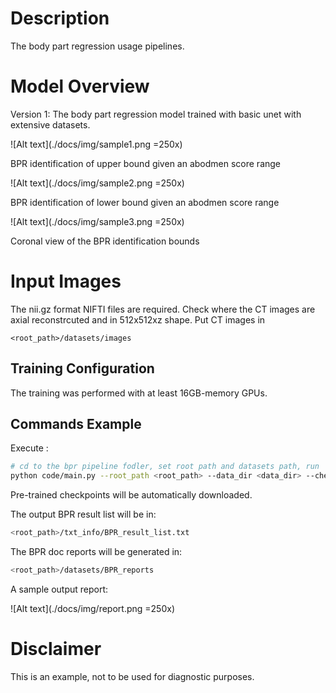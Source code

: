 # Description

The body part regression usage pipelines.

# Model Overview

Version 1: The body part regression model trained with basic unet with extensive datasets. 

![Alt text](./docs/img/sample1.png =250x)

BPR identification of upper bound given an abodmen score range

![Alt text](./docs/img/sample2.png =250x)

BPR identification of lower bound given an abodmen score range

![Alt text](./docs/img/sample3.png =250x)

Coronal view of the BPR identification bounds

# Input Images
The nii.gz format NIFTI files are required. Check where the CT images are axial reconstrcuted and in 512x512xz shape. 
Put CT images in 
```
<root_path>/datasets/images
```

## Training Configuration

The training was performed with at least 16GB-memory GPUs.


## Commands Example

Execute :


```bash
# cd to the bpr pipeline fodler, set root path and datasets path, run
python code/main.py --root_path <root_path> --data_dir <data_dir> --checkpoint_BPR <file path to download>
```

Pre-trained checkpoints will be automatically downloaded.

The output BPR result list will be in:
```bash
<root_path>/txt_info/BPR_result_list.txt
```

The BPR doc reports will be generated in:
```bash
<root_path>/datasets/BPR_reports
```

A sample output report: 

![Alt text](./docs/img/report.png =250x)


# Disclaimer

This is an example, not to be used for diagnostic purposes.

